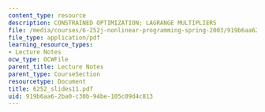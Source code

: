 ```yaml
---
content_type: resource
description: CONSTRAINED OPTIMIZATION; LAGRANGE MULTIPLIERS
file: /media/courses/6-252j-nonlinear-programming-spring-2003/919b6aa62ba0c30b94be105c09d4c813_6252_slides11.pdf
file_type: application/pdf
learning_resource_types:
- Lecture Notes
ocw_type: OCWFile
parent_title: Lecture Notes
parent_type: CourseSection
resourcetype: Document
title: 6252_slides11.pdf
uid: 919b6aa6-2ba0-c30b-94be-105c09d4c813
---
```

